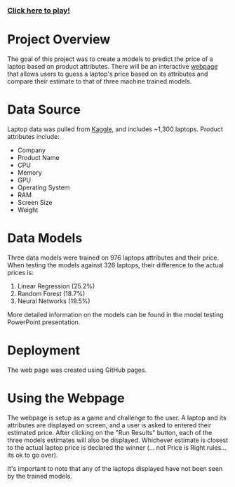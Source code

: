 ### <a href="https://nu-datacamp.github.io/Laptop_Prices/" target="_blank">Click here to play!</a>



# Project Overview

The goal of this project was to create a models to predict the price of a laptop based on product attributes.  There will be an interactive [webpage](https://github.com) that allows users to guess a laptop's price based on its attributes and compare their estimate to that of three machine trained models.

# Data Source

Laptop data was pulled from [Kaggle](https://www.kaggle.com/ionaskel/laptop-prices), and includes ~1,300 laptops.  Product attributes include:

- Company
- Product Name
- CPU
- Memory
- GPU
- Operating System
- RAM
- Screen Size
- Weight

# Data Models

Three data models were trained on 976 laptops attributes and their price.  When testing the models against 326 laptops, their difference to the actual prices is:

1. Linear Regression (25.2%)
2. Random Forest (18.7%)
3. Neural Networks (19.5%)

More detailed information on the models can be found in the model testing PowerPoint presentation.

# Deployment

The web page was created using GitHub pages.

# Using the Webpage
The webpage is setup as a game and challenge to the user.  A laptop and its attributes are displayed on screen, and a user is asked to entered their estimated price.  After clicking on the "Run Results" button, each of the three models estimates will also be displayed.  Whichever estimate is closest to the actual laptop price is declared the winner (… not Price is Right rules... its ok to go over).

It's important to note that any of the laptops displayed have not been seen by the trained models.






